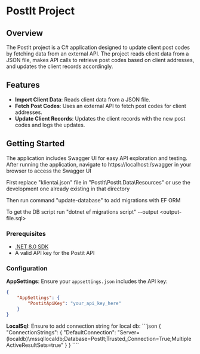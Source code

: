 # PostIt Project

## Overview

The PostIt project is a C# application designed to update client post codes by fetching data from an external API. The project reads client data from a JSON file, makes API calls to retrieve post codes based on client addresses, and updates the client records accordingly.

## Features

- **Import Client Data**: Reads client data from a JSON file.
- **Fetch Post Codes**: Uses an external API to fetch post codes for client addresses.
- **Update Client Records**: Updates the client records with the new post codes and logs the updates.

## Getting Started

The application includes Swagger UI for easy API exploration and testing. After running the application, navigate to https://localhost:<port>/swagger in your browser to access the Swagger UI

First replace "klientai.json" file in "PostIt\PostIt.Data\Resources" or use the development one already existing in that directory

Then run command "update-database" to add migrations with EF ORM

To get the DB script run "dotnet ef migrations script" --output <output-file.sql>

### Prerequisites

- [.NET 8.0 SDK](https://dotnet.microsoft.com/download/dotnet/8.0)
- A valid API key for the Postit API

### Configuration

 **AppSettings**: Ensure your `appsettings.json` includes the API key:
   ```json
   {
       "AppSettings": {
           "PostitApiKey": "your_api_key_here"
       }
   }
   ````

 **LocalSql**: Ensure to add connection string for local db:
	```json
	{
		"ConnectionStrings": {
			"DefaultConnection": "Server=(localdb)\\mssqllocaldb;Database=PostIt;Trusted_Connection=True;MultipleActiveResultSets=true"
		}
	}
	````